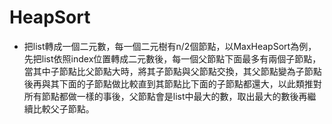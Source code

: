 # HeapSort
- 把list轉成一個二元數，每一個二元樹有n/2個節點，以MaxHeapSort為例，先把list依照index位置轉成二元數後，每一個父節點下面最多有兩個子節點，當其中子節點比父節點大時，將其子節點與父節點交換，其父節點變為子節點後再與其下面的子節點做比較直到其節點比下面的子節點都還大，以此類推對所有節點都做一樣的事後，父節點會是list中最大的數，取出最大的數後再繼續比較父子節點。
[](http://notepad.yehyeh.net/Content/Algorithm/Sort/Heap/img/DataToHeap.png)
